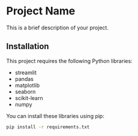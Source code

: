 # Project Name

This is a brief description of your project.

## Installation

This project requires the following Python libraries:

- streamlit
- pandas
- matplotlib
- seaborn
- scikit-learn
- numpy

You can install these libraries using pip:

```bash
pip install -r requirements.txt
